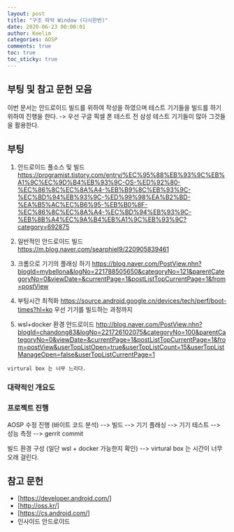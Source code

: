 ```yaml
---
layout: post
title: "구조 파악 Window (다시한번)"
date: 2020-06-23 00:00:01
author: Keelim
categories: AOSP
comments: true
toc: true
toc_sticky: true
---
```


## 부팅 및 참고 문헌 모음

이번 문서는 안드로이드 빌드를 위하여 작성을 하였으며
테스트 기기들을 빌드를 하기 위하여 진행을 한다. -> 우선 구글 픽셀 폰 테스트 전 삼성 테스트 기기들이 많아 그것들을 활용한다.

## 부팅

1. 안드로이드 풀소스 및 빌드 <https://programist.tistory.com/entry/%EC%95%88%EB%93%9C%EB%A1%9C%EC%9D%B4%EB%93%9C-OS-%ED%92%80-%EC%86%8C%EC%8A%A4-%EB%B9%8C%EB%93%9C-%EC%BD%94%EB%93%9C-%ED%99%98%EA%B2%BD-%EA%B5%AC%EC%B6%95-%EB%B0%8F-%EC%86%8C%EC%8A%A4-%EC%BD%94%EB%93%9C-%EB%8B%A4%EC%9A%B4%EB%A1%9C%EB%93%9C?category=692875>

2. 일반적인 안드로이드 빌드 <https://m.blog.naver.com/searphiel9/220905839461>

3. 크롬으로 기기의 플래싱 하기 <https://blog.naver.com/PostView.nhn?blogId=mybellona&logNo=221788505650&categoryNo=121&parentCategoryNo=0&viewDate=&currentPage=1&postListTopCurrentPage=1&from=postView>

4. 부팅시간 최적화 <https://source.android.google.cn/devices/tech/perf/boot-times?hl=ko> 우선 기기를 빌드하는 과정까지

5. wsl+docker 환경 안드로이드 <http://blog.naver.com/PostView.nhn?blogId=chandong83&logNo=221726102075&categoryNo=100&parentCategoryNo=0&viewDate=&currentPage=1&postListTopCurrentPage=1&from=postView&userTopListOpen=true&userTopListCount=15&userTopListManageOpen=false&userTopListCurrentPage=1>

`virtural box 는 너무 느리다.`

### 대략적인 개요도

### 프로젝트 진행

AOSP 수정 진행 (바이트 코드 분석) --> 빌드 --> 기기 플래싱 --> 기기 테스트 --> 성능 측정 --> gerrit commit

빌드 환경 구성 (일단 wsl + docker 가능한지 확인) --> virtural box 는 시간이 너무 오래 걸린다.

## 참고 문헌

- [<https://developer.android.com/>]
- [<http://oss.kr/]>
- [<https://cs.android.com/>]
- 인사이드 안드로이드
